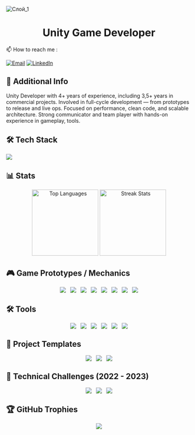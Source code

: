 ![Слой_1](https://github.com/user-attachments/assets/f9d79ae2-7620-4cab-8ba5-2c2acf766742)

<h1 align="center"> Unity Game Developer </h1>
 📫 How to reach me :

[![Email](https://img.shields.io/badge/Gmail-gwamotoveletssser@gmail.com-D14836?style=for-the-badge&logo=gmail&logoColor=white)](mailto:gwamotoveletssser@gmail.com)
[![LinkedIn](https://img.shields.io/badge/LinkedIn-yevhenii--motovelets-0A66C2?style=for-the-badge&logo=linkedin&logoColor=white)](https://www.linkedin.com/in/yevhenii-motovelets-bab819175/)


## 📜 Additional Info
Unity Developer with 4+ years of experience, including 3,5+ years in commercial projects.
Involved in full-cycle development — from prototypes to release and live ops. Focused on
performance, clean code, and scalable architecture. Strong communicator and team
player with hands-on experience in gameplay, tools.

## 🛠 Tech Stack
<p align="left">
  <img src="https://skillicons.dev/icons?i=unity,arduino,cpp,c,cs,git,ps,unreal" />
</p>

## 📊 Stats
<div align="center">
<img src="https://github-readme-stats.vercel.app/api/top-langs/?username=SinlessDevil&theme=dark&hide_border=false&include_all_commits=false&count_private=false&layout=compact" alt="Top Languages" height="180" />
<img src="https://nirzak-streak-stats.vercel.app/?user=SinlessDevil&theme=dark&hide_border=false" alt="Streak Stats" height="180" />
</div>

## 🎮 Game Prototypes / Mechanics
<div align="center">
  <div style="display: flex; flex-wrap: wrap; justify-content: center; gap: 12px; max-width: 1080px;">
    <a href="https://github.com/SinlessDevil/TetrisInventorySystem" target="_blank">
      <img src="https://github-readme-stats.vercel.app/api/pin/?username=SinlessDevil&repo=TetrisInventorySystem&bg_color=00001a&title_color=b0e0e6&text_color=f0f8ff&icon_color=87ceeb&hide_border=true&random=114985" />
    </a>
    <a href="https://github.com/SinlessDevil/ZumaClone" target="_blank">
      <img src="https://github-readme-stats.vercel.app/api/pin/?username=SinlessDevil&repo=ZumaClone&bg_color=00001a&title_color=b0e0e6&text_color=f0f8ff&icon_color=87ceeb&hide_border=true&random=114985" />
    </a>
     <a href="https://github.com/SinlessDevil/Match3PuzzleFruit" target="_blank">
      <img src="https://github-readme-stats.vercel.app/api/pin/?username=SinlessDevil&repo=Match3PuzzleFruit&bg_color=00001a&title_color=b0e0e6&text_color=f0f8ff&icon_color=87ceeb&hide_border=true&random=114985" />
    </a>
    <a href="https://github.com/SinlessDevil/PokemonTacticalRolePlay" target="_blank">
      <img src="https://github-readme-stats.vercel.app/api/pin/?username=SinlessDevil&repo=PokemonTacticalRolePlay&bg_color=00001a&title_color=b0e0e6&text_color=f0f8ff&icon_color=87ceeb&hide_border=true&random=114985" />
    </a>
    <a href="https://github.com/SinlessDevil/VisionFieldMesh" target="_blank">
      <img src="https://github-readme-stats.vercel.app/api/pin/?username=SinlessDevil&repo=VisionFieldMesh&bg_color=00001a&title_color=b0e0e6&text_color=f0f8ff&icon_color=87ceeb&hide_border=true&random=114985" />
    </a>
    <a href="https://github.com/SinlessDevil/MarineStateIo" target="_blank">
      <img src="https://github-readme-stats.vercel.app/api/pin/?username=SinlessDevil&repo=MarineStateIo&bg_color=00001a&title_color=b0e0e6&text_color=f0f8ff&icon_color=87ceeb&hide_border=true&random=114985" />
    </a>
    <a href="https://github.com/SinlessDevil/TutoBallBlastClone" target="_blank">
      <img src="https://github-readme-stats.vercel.app/api/pin/?username=SinlessDevil&repo=TutoBallBlastClone&bg_color=00001a&title_color=b0e0e6&text_color=f0f8ff&icon_color=87ceeb&hide_border=true&random=114985" />
    </a>
    <a href="https://github.com/SinlessDevil/CasualGamesCollection" target="_blank">
      <img src="https://github-readme-stats.vercel.app/api/pin/?username=SinlessDevil&repo=CasualGamesCollection&bg_color=00001a&title_color=b0e0e6&text_color=f0f8ff&icon_color=87ceeb&hide_border=true&random=114985" />
    </a>
  </div>
</div>

## 🛠 Tools
<div align="center">
  <div style="display: flex; flex-wrap: wrap; justify-content: center; gap: 12px; max-width: 1080px;">
     <a href="https://github.com/SinlessDevil/ColliderMeshTool" target="_blank">
      <img src="https://github-readme-stats.vercel.app/api/pin/?username=SinlessDevil&repo=ColliderMeshTool&bg_color=00001a&title_color=b0e0e6&text_color=f0f8ff&icon_color=87ceeb&hide_border=true&random=114985" />
    </a> 
    <a href="https://github.com/SinlessDevil/UnityGridLevelEditor" target="_blank">
      <img src="https://github-readme-stats.vercel.app/api/pin/?username=SinlessDevil&repo=UnityGridLevelEditor&bg_color=00001a&title_color=b0e0e6&text_color=f0f8ff&icon_color=87ceeb&hide_border=true&random=114985" />
    </a>
    <a href="https://github.com/SinlessDevil/SaveSystemToolkit" target="_blank">
      <img src="https://github-readme-stats.vercel.app/api/pin/?username=SinlessDevil&repo=SaveSystemToolkit&bg_color=00001a&title_color=b0e0e6&text_color=f0f8ff&icon_color=87ceeb&hide_border=true&random=114985" />
    </a>
    <a href="https://github.com/SinlessDevil/UnityLocalizationEditor" target="_blank">
      <img src="https://github-readme-stats.vercel.app/api/pin/?username=SinlessDevil&repo=UnityLocalizationEditor&bg_color=00001a&title_color=b0e0e6&text_color=f0f8ff&icon_color=87ceeb&hide_border=true&random=114985" />
    </a>
    <a href="https://github.com/SinlessDevil/AudioVibrationKit" target="_blank">
      <img src="https://github-readme-stats.vercel.app/api/pin/?username=SinlessDevil&repo=AudioVibrationKit&bg_color=00001a&title_color=b0e0e6&text_color=f0f8ff&icon_color=87ceeb&hide_border=true&random=114985" />
    </a>
    <a href="https://github.com/SinlessDevil/TestToolKit" target="_blank">
      <img src="https://github-readme-stats.vercel.app/api/pin/?username=SinlessDevil&repo=TestToolKit&bg_color=00001a&title_color=b0e0e6&text_color=f0f8ff&icon_color=87ceeb&hide_border=true&random=114985" />
    </a>
  </div>
</div>

## 🧰 Project Templates
<div align="center">
  <div style="display: flex; flex-wrap: wrap; justify-content: center; gap: 12px; max-width: 1080px;">
    <a href="https://github.com/SinlessDevil/ZenjectTemplate" target="_blank">
      <img src="https://github-readme-stats.vercel.app/api/pin/?username=SinlessDevil&repo=ZenjectTemplate&bg_color=00001a&title_color=b0e0e6&text_color=f0f8ff&icon_color=87ceeb&hide_border=true&random=114985" />
    </a>
    <a href="https://github.com/SinlessDevil/AddressableTemplate" target="_blank">
      <img src="https://github-readme-stats.vercel.app/api/pin/?username=SinlessDevil&repo=AddressableTemplate&bg_color=00001a&title_color=b0e0e6&text_color=f0f8ff&icon_color=87ceeb&hide_border=true&random=114985" />
    </a>
    <a href="https://github.com/SinlessDevil/EcsTemplate" target="_blank">
      <img src="https://github-readme-stats.vercel.app/api/pin/?username=SinlessDevil&repo=EcsTemplate&bg_color=00001a&title_color=b0e0e6&text_color=f0f8ff&icon_color=87ceeb&hide_border=true&random=114985" />
    </a>
  </div>
</div>

## 🎯 Technical Challenges (2022 - 2023)
<div align="center">
  <div style="display: flex; flex-wrap: wrap; justify-content: center; gap: 12px; max-width: 1080px;">
    <a href="https://github.com/SinlessDevil/TestTaskShotBall" target="_blank">
      <img src="https://github-readme-stats.vercel.app/api/pin/?username=SinlessDevil&repo=TestTaskShotBall&bg_color=00001a&title_color=b0e0e6&text_color=f0f8ff&icon_color=87ceeb&hide_border=true&random=114985" />
    </a>
    <a href="https://github.com/SinlessDevil/TestTaskCatchFruit" target="_blank">
      <img src="https://github-readme-stats.vercel.app/api/pin/?username=SinlessDevil&repo=TestTaskCatchFruit&bg_color=00001a&title_color=b0e0e6&text_color=f0f8ff&icon_color=87ceeb&hide_border=true&random=114985" />
    </a>
    <a href="https://github.com/SinlessDevil/TestTaskPizzaDelivery" target="_blank">
      <img src="https://github-readme-stats.vercel.app/api/pin/?username=SinlessDevil&repo=TestTaskPizzaDelivery&bg_color=00001a&title_color=b0e0e6&text_color=f0f8ff&icon_color=87ceeb&hide_border=true&random=114985" />
    </a>
  </div>
</div>

## 🏆 GitHub Trophies
<p align="center">
  <img src="https://github-profile-trophy.vercel.app/?username=SinlessDevil&theme=darkhub&no-frame=true&column=6" />
</p>

